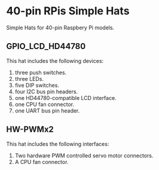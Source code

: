 # 40-pin RPis Simple Hats

Simple Hats for 40-pin Raspbery Pi models.

## GPIO_LCD_HD44780

This hat includes the following devices:

1. three push switches.
2. three LEDs.
3. five DIP switches.
4. four I2C bus pin headers.
5. one HD44780-compatible LCD interface.
6. one CPU fan connector.
7. one UART bus pin header.

## HW-PWMx2
 
This hat includes the following interfaces:

1. Two hardware PWM controlled servo motor connectors.
2. A CPU fan connector.


